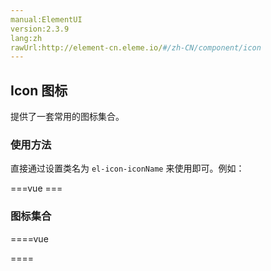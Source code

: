 ```yaml
---
manual:ElementUI
version:2.3.9
lang:zh
rawUrl:http://element-cn.eleme.io/#/zh-CN/component/icon
---
```



##  Icon 图标<a name="icon-tu-biao"></a>


提供了一套常用的图标集合。


###  使用方法<a name="shi-yong-fang-fa"></a>


直接通过设置类名为 `el-icon-iconName` 来使用即可。例如：


===vue
<template><div>

<i class="el-icon-edit"></i>
<i class="el-icon-share"></i>
<i class="el-icon-delete"></i>
<el-button type="primary" icon="el-icon-search">搜索</el-button>


</div></template>
===





###  图标集合<a name="tu-biao-ji-he"></a>

====vue

<template>
<div>
  <div class='block' v-for='icon in icons' style='font-size:20px'>
    <i :class='icon'></i><span style='padding-left:1rem'>{{icon}}</span>
  </div>
  


</div>
</template>

<script>

const icons = ["el-icon-info",
"el-icon-error",
"el-icon-success",
"el-icon-warning",
"el-icon-question",
"el-icon-back",
"el-icon-arrow-left",
"el-icon-arrow-down",
"el-icon-arrow-right",
"el-icon-arrow-up",
"el-icon-caret-left",
"el-icon-caret-bottom",
"el-icon-caret-top",
"el-icon-caret-right",
"el-icon-d-arrow-left",
"el-icon-d-arrow-right",
"el-icon-minus",
"el-icon-plus",
"el-icon-remove",
"el-icon-circle-plus",
"el-icon-remove-outline",
"el-icon-circle-plus-outline",
"el-icon-close",
"el-icon-check",
"el-icon-circle-close",
"el-icon-circle-check",
"el-icon-circle-close-outline",
"el-icon-circle-check-outline",
"el-icon-zoom-out",
"el-icon-zoom-in",
"el-icon-d-caret",
"el-icon-sort",
"el-icon-sort-down",
"el-icon-sort-up",
"el-icon-tickets",
"el-icon-document",
"el-icon-goods",
"el-icon-sold-out",
"el-icon-news",
"el-icon-message",
"el-icon-date",
"el-icon-printer",
"el-icon-time",
"el-icon-bell",
"el-icon-mobile-phone",
"el-icon-service",
"el-icon-view",
"el-icon-menu",
"el-icon-more",
"el-icon-more-outline",
"el-icon-star-on",
"el-icon-star-off",
"el-icon-location",
"el-icon-location-outline",
"el-icon-phone",
"el-icon-phone-outline",
"el-icon-picture",
"el-icon-picture-outline",
"el-icon-delete",
"el-icon-search",
"el-icon-edit",
"el-icon-edit-outline",
"el-icon-rank",
"el-icon-refresh",
"el-icon-share",
"el-icon-setting",
"el-icon-upload",
"el-icon-upload2",
"el-icon-download",
"el-icon-loading"];

  module.exports = {
    data(){return {icons}}
  }
</script>

<style>
  
.block {
  font-family: "Helvetica Neue",Helvetica,"PingFang SC","Hiragino Sans GB","Microsoft YaHei","微软雅黑",Arial,sans-serif;
  color:#606266;
  background:white;
  width:30rem;
  height:5rem;
  line-height:5rem;
  padding-left:1rem;
  border: 1px solid lightgrey;
  margin:.5rem 0;
} 

.block > div{
  color:#303133
}
  
</style>

====
